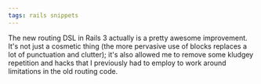 ```yaml
---
tags: rails snippets
---
```


The new routing DSL in Rails 3 actually is a pretty awesome improvement. It's not just a cosmetic thing (the more pervasive use of blocks replaces a lot of punctuation and clutter); it's also allowed me to remove some kludgey repetition and hacks that I previously had to employ to work around limitations in the old routing code.
